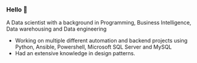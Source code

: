 ### Hello 👋
A Data scientist with a background in Programming, Business Intelligence, Data warehousing and Data engineering 
- Working on multiple different automation and backend projects using Python, Ansible, Powershell, Microsoft SQL Server and MySQL
- Had an extensive knowledge in design patterns.
